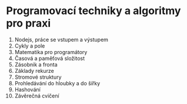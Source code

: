 # Programovací techniky a algoritmy pro praxi

1. Nodejs, práce se vstupem a výstupem
2. Cykly a pole
3. Matematika pro programátory
4. Časová a paměťová složitost 
5. Zásobnik a fronta
6. Základy rekurze
7. Stromové struktury
8. Prohledávání do hloubky a do šířky 
9. Hashování
10. Závěrečná cvičení
